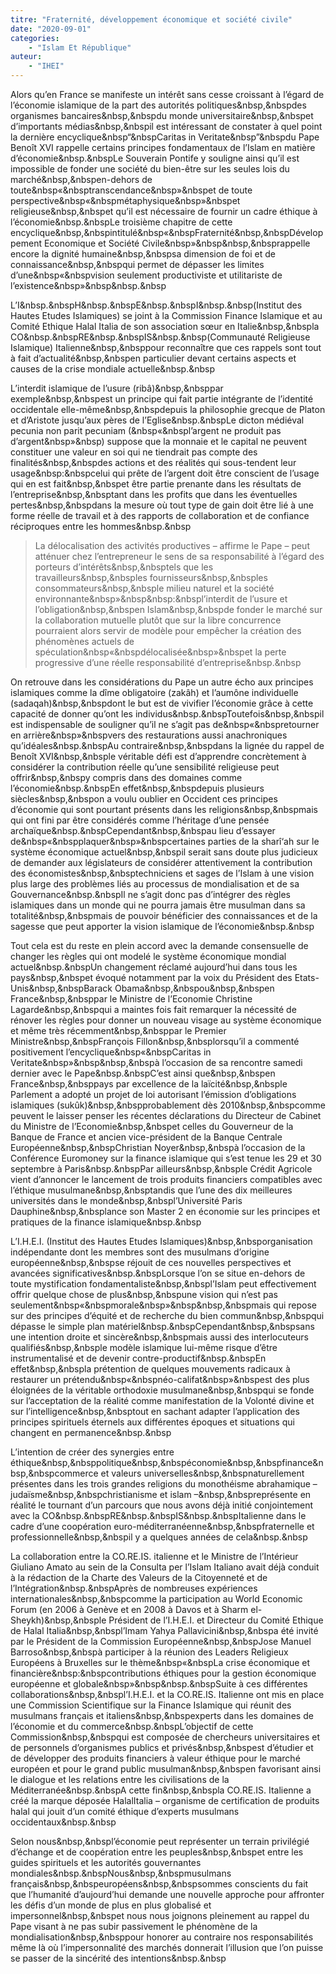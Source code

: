 ```yaml
---
titre: "Fraternité, développement économique et société civile"
date: "2020-09-01"
categories: 
	- "Islam Et République"
auteur: 
	- "IHEI"
---
```


Alors qu’en France se manifeste un intérêt sans cesse croissant à l’égard de l’économie islamique de la part des autorités politiques&nbsp,&nbspdes organismes bancaires&nbsp,&nbspdu monde universitaire&nbsp,&nbspet d’importants médias&nbsp,&nbspil est intéressant de constater à quel point la dernière encyclique&nbsp“&nbspCaritas in Veritate&nbsp”&nbspdu Pape Benoît XVI rappelle certains principes fondamentaux de l’Islam en matière d’économie&nbsp.&nbspLe Souverain Pontife y souligne ainsi qu’il est impossible de fonder une société du bien-être sur les seules lois du marché&nbsp,&nbspen-dehors de toute&nbsp«&nbsptranscendance&nbsp»&nbspet de toute perspective&nbsp«&nbspmétaphysique&nbsp»&nbspet religieuse&nbsp,&nbspet qu’il est nécessaire de fournir un cadre éthique à l’économie&nbsp.&nbspLe troisième chapitre de cette encyclique&nbsp,&nbspintitulé&nbsp«&nbspFraternité&nbsp,&nbspDéveloppement Economique et Société Civile&nbsp»&nbsp&nbsp,&nbsprappelle encore la dignité humaine&nbsp,&nbspsa dimension de foi et de connaissance&nbsp,&nbspqui permet de dépasser les limites d’une&nbsp«&nbspvision seulement productiviste et utilitariste de l’existence&nbsp»&nbsp&nbsp.&nbsp

L’I&nbsp.&nbspH&nbsp.&nbspE&nbsp.&nbspI&nbsp.&nbsp(Institut des Hautes Etudes Islamiques) se joint à la Commission Finance Islamique et au Comité Ethique Halal Italia de son association sœur en Italie&nbsp,&nbspla CO&nbsp.&nbspRE&nbsp.&nbspIS&nbsp.&nbsp(Communauté Religieuse Islamique) Italienne&nbsp,&nbsppour reconnaître que ces rappels sont tout à fait d’actualité&nbsp,&nbspen particulier devant certains aspects et causes de la crise mondiale actuelle&nbsp.&nbsp

L’interdit islamique de l’usure (ribâ)&nbsp,&nbsppar exemple&nbsp,&nbspest un principe qui fait partie intégrante de l’identité occidentale elle-même&nbsp,&nbspdepuis la philosophie grecque de Platon et d’Aristote jusqu’aux pères de l’Eglise&nbsp.&nbspLe dicton médiéval pecunia non parit pecuniam (&nbsp«&nbspl’argent ne produit pas d’argent&nbsp»&nbsp) suppose que la monnaie et le capital ne peuvent constituer une valeur en soi qui ne tiendrait pas compte des finalités&nbsp,&nbspdes actions et des réalités qui sous-tendent leur usage&nbsp:&nbspcelui qui prête de l’argent doit être conscient de l’usage qui en est fait&nbsp,&nbspet être partie prenante dans les résultats de l’entreprise&nbsp,&nbsptant dans les profits que dans les éventuelles pertes&nbsp,&nbspdans la mesure où tout type de gain doit être lié à une forme réelle de travail et à des rapports de collaboration et de confiance réciproques entre les hommes&nbsp.&nbsp
> La délocalisation des activités productives – affirme le Pape – peut atténuer chez l’entrepreneur le sens de sa responsabilité à l’égard des porteurs d’intérêts&nbsp,&nbsptels que les travailleurs&nbsp,&nbsples fournisseurs&nbsp,&nbsples consommateurs&nbsp,&nbsple milieu naturel et la société environnante&nbsp»&nbsp&nbsp:&nbspl’interdit de l’usure et l’obligation&nbsp,&nbspen Islam&nbsp,&nbspde fonder le marché sur la collaboration mutuelle plutôt que sur la libre concurrence pourraient alors servir de modèle pour empêcher la création des phénomènes actuels de spéculation&nbsp«&nbspdélocalisée&nbsp»&nbspet la perte progressive d’une réelle responsabilité d’entreprise&nbsp.&nbsp

On retrouve dans les considérations du Pape un autre écho aux principes islamiques comme la dîme obligatoire (zakâh) et l’aumône individuelle (sadaqah)&nbsp,&nbspdont le but est de vivifier l’économie grâce à cette capacité de donner qu’ont les individus&nbsp.&nbspToutefois&nbsp,&nbspil est indispensable de souligner qu’il ne s’agit pas de&nbsp«&nbspretourner en arrière&nbsp»&nbspvers des restaurations aussi anachroniques qu’idéales&nbsp.&nbspAu contraire&nbsp,&nbspdans la lignée du rappel de Benoît XVI&nbsp,&nbsple véritable défi est d’apprendre concrètement à considérer la contribution réelle qu’une sensibilité religieuse peut offrir&nbsp,&nbspy compris dans des domaines comme l’économie&nbsp.&nbspEn effet&nbsp,&nbspdepuis plusieurs siècles&nbsp,&nbspon a voulu oublier en Occident ces principes d’économie qui sont pourtant présents dans les religions&nbsp,&nbspmais qui ont fini par être considérés comme l’héritage d’une pensée archaïque&nbsp.&nbspCependant&nbsp,&nbspau lieu d’essayer de&nbsp«&nbspplaquer&nbsp»&nbspcertaines parties de la sharî‘ah sur le système économique actuel&nbsp,&nbspil serait sans doute plus judicieux de demander aux législateurs de considérer attentivement la contribution des économistes&nbsp,&nbsptechniciens et sages de l’Islam à une vision plus large des problèmes liés au processus de mondialisation et de sa Gouvernance&nbsp.&nbspIl ne s’agit donc pas d’intégrer des règles islamiques dans un monde qui ne pourra jamais être musulman dans sa totalité&nbsp,&nbspmais de pouvoir bénéficier des connaissances et de la sagesse que peut apporter la vision islamique de l’économie&nbsp.&nbsp

Tout cela est du reste en plein accord avec la demande consensuelle de changer les règles qui ont modelé le système économique mondial actuel&nbsp.&nbspUn changement réclamé aujourd’hui dans tous les pays&nbsp,&nbspet évoqué notamment par la voix du Président des Etats-Unis&nbsp,&nbspBarack Obama&nbsp,&nbspou&nbsp,&nbspen France&nbsp,&nbsppar le Ministre de l’Economie Christine Lagarde&nbsp,&nbspqui a maintes fois fait remarquer la nécessité de rénover les règles pour donner un nouveau visage au système économique et même très récemment&nbsp,&nbsppar le Premier Ministre&nbsp,&nbspFrançois Fillon&nbsp,&nbsplorsqu’il a commenté positivement l’encyclique&nbsp«&nbspCaritas in Veritate&nbsp»&nbsp&nbsp,&nbspà l’occasion de sa rencontre samedi dernier avec le Pape&nbsp.&nbspC’est ainsi que&nbsp,&nbspen France&nbsp,&nbsppays par excellence de la laïcité&nbsp,&nbsple Parlement a adopté un projet de loi autorisant l’émission d’obligations islamiques (sukûk)&nbsp,&nbspprobablement dès 2010&nbsp,&nbspcomme peuvent le laisser penser les récentes déclarations du Directeur de Cabinet du Ministre de l’Economie&nbsp,&nbspet celles du Gouverneur de la Banque de France et ancien vice-président de la Banque Centrale Européenne&nbsp,&nbspChristian Noyer&nbsp,&nbspà l’occasion de la Conférence Euromoney sur la finance islamique qui s’est tenue les 29 et 30 septembre à Paris&nbsp.&nbspPar ailleurs&nbsp,&nbsple Crédit Agricole vient d’annoncer le lancement de trois produits financiers compatibles avec l’éthique musulmane&nbsp,&nbsptandis que l’une des dix meilleures universités dans le monde&nbsp,&nbspl’Université Paris Dauphine&nbsp,&nbsplance son Master 2 en économie sur les principes et pratiques de la finance islamique&nbsp.&nbsp

L’I.H.E.I. (Institut des Hautes Etudes Islamiques)&nbsp,&nbsporganisation indépendante dont les membres sont des musulmans d’origine européenne&nbsp,&nbspse réjouit de ces nouvelles perspectives et avancées significatives&nbsp.&nbspLorsque l’on se situe en-dehors de toute mystification fondamentaliste&nbsp,&nbspl’Islam peut effectivement offrir quelque chose de plus&nbsp,&nbspune vision qui n’est pas seulement&nbsp«&nbspmorale&nbsp»&nbsp&nbsp,&nbspmais qui repose sur des principes d’équité et de recherche du bien commun&nbsp,&nbspqui dépasse le simple plan matériel&nbsp.&nbspCependant&nbsp,&nbspsans une intention droite et sincère&nbsp,&nbspmais aussi des interlocuteurs qualifiés&nbsp,&nbsple modèle islamique lui-même risque d’être instrumentalisé et de devenir contre-productif&nbsp.&nbspEn effet&nbsp,&nbspla prétention de quelques mouvements radicaux à restaurer un prétendu&nbsp«&nbspnéo-califat&nbsp»&nbspest des plus éloignées de la véritable orthodoxie musulmane&nbsp,&nbspqui se fonde sur l’acceptation de la réalité comme manifestation de la Volonté divine et sur l’intelligence&nbsp,&nbsptout en sachant adapter l’application des principes spirituels éternels aux différentes époques et situations qui changent en permanence&nbsp.&nbsp

L’intention de créer des synergies entre éthique&nbsp,&nbsppolitique&nbsp,&nbspéconomie&nbsp,&nbspfinance&nbsp,&nbspcommerce et valeurs universelles&nbsp,&nbspnaturellement présentes dans les trois grandes religions du monothéisme abrahamique – judaïsme&nbsp,&nbspchristianisme et islam –&nbsp,&nbspreprésente en réalité le tournant d’un parcours que nous avons déjà initié conjointement avec la CO&nbsp.&nbspRE&nbsp.&nbspIS&nbsp.&nbspItalienne dans le cadre d’une coopération euro-méditerranéenne&nbsp,&nbspfraternelle et professionnelle&nbsp,&nbspil y a quelques années de cela&nbsp.&nbsp

La collaboration entre la CO.RE.IS. italienne et le Ministre de l’Intérieur Giuliano Amato au sein de la Consulta per l’Islam Italiano avait déjà conduit à la rédaction de la Charte des Valeurs de la Citoyenneté et de l’Intégration&nbsp.&nbspAprès de nombreuses expériences internationales&nbsp,&nbspcomme la participation au World Economic Forum (en 2006 à Genève et en 2008 à Davos et à Sharm el-Sheykh)&nbsp,&nbsple Président de l’I.H.E.I. et Directeur du Comité Ethique de Halal Italia&nbsp,&nbspl’Imam Yahya Pallavicini&nbsp,&nbspa été invité par le Président de la Commission Européenne&nbsp,&nbspJose Manuel Barroso&nbsp,&nbspà participer à la réunion des Leaders Religieux Européens à Bruxelles sur le thème&nbsp«&nbspLa crise économique et financière&nbsp:&nbspcontributions éthiques pour la gestion économique européenne et globale&nbsp»&nbsp&nbsp.&nbspSuite à ces différentes collaborations&nbsp,&nbspl’I.H.E.I. et la CO.RE.IS. Italienne ont mis en place une Commission Scientifique sur la Finance Islamique qui réunit des musulmans français et italiens&nbsp,&nbspexperts dans les domaines de l’économie et du commerce&nbsp.&nbspL’objectif de cette Commission&nbsp,&nbspqui est composée de chercheurs universitaires et de personnels d’organismes publics et privés&nbsp,&nbspest d’étudier et de développer des produits financiers à valeur éthique pour le marché européen et pour le grand public musulman&nbsp,&nbspen favorisant ainsi le dialogue et les relations entre les civilisations de la Méditerranée&nbsp.&nbspA cette fin&nbsp,&nbspla CO.RE.IS. Italienne a créé la marque déposée HalalItalia – organisme de certification de produits halal qui jouit d’un comité éthique d’experts musulmans occidentaux&nbsp.&nbsp

Selon nous&nbsp,&nbspl’économie peut représenter un terrain privilégié d’échange et de coopération entre les peuples&nbsp,&nbspet entre les guides spirituels et les autorités gouvernantes mondiales&nbsp.&nbspNous&nbsp,&nbspmusulmans français&nbsp,&nbspeuropéens&nbsp,&nbspsommes conscients du fait que l’humanité d’aujourd’hui demande une nouvelle approche pour affronter les défis d’un monde de plus en plus globalisé et impersonnel&nbsp,&nbspet nous nous joignons pleinement au rappel du Pape visant à ne pas subir passivement le phénomène de la mondialisation&nbsp,&nbsppour honorer au contraire nos responsabilités même là où l’impersonnalité des marchés donnerait l’illusion que l’on puisse se passer de la sincérité des intentions&nbsp.&nbsp